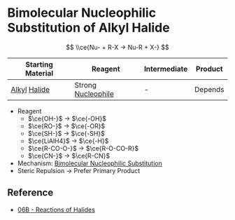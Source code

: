 # Bimolecular Nucleophilic Substitution of Alkyl Halide

$$
\\ce{Nu- + R-X -> Nu-R + X-}
$$

|Starting Material|Reagent|Intermediate|Product|
|-----------------|-------|------------|-------|
|[Alkyl](../../Functional%20Group/Alkyl%20Group.md) [Halide](../../Functional%20Group/Halo%20Group.md)|Strong [Nucleophile](../Reaction%20Component/Nucleophile.md)|-|Depends|

* Reagent  
  - $\ce{OH-}$ → $\ce{-OH}$  
  - $\ce{RO-}$ → $\ce{-OR}$  
  - $\ce{SH-}$ → $\ce{-SH}$  
  - $\ce{LiAlH4}$ → $\ce{-H}$  
  - $\ce{R-CO-O-}$ → $\ce{R-O-CO-R}$  
  - $\ce{CN-}$ → $\ce{R-CN}$
* Mechanism: [Bimolecular Nucleophilic Substitution](../Classification%20of%20Organic%20Reaction/Bimolecular%20Nucleophilic%20Substitution.md)
* Steric Repulsion → Prefer Primary Product

## Reference

* [06B - Reactions of Halides](../../../../../00%20-%20Summary/SCCH134%20-%20Organic%20Chemistry%20for%20Medical%20Science/06B%20-%20Reactions%20of%20Halides.md)
